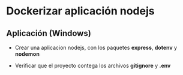 # Dockerizar aplicación nodejs

## Aplicación (Windows)

- Crear una aplicacion nodejs, con los paquetes **express**, **dotenv** y **nodemon**

- Verificar que el proyecto contega los archivos **gitignore** y **.env**
